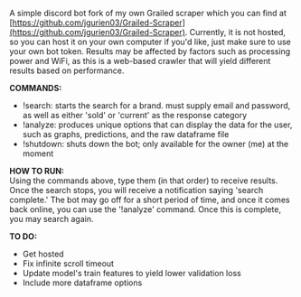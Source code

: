 A simple discord bot fork of my own Grailed scraper which you can find at [https://github.com/jgurien03/Grailed-Scraper](https://github.com/jgurien03/Grailed-Scraper). Currently, it is not hosted, so you can host it on your own computer if you'd like, just make sure to use your own bot token. Results may be affected by factors such as processing power and WiFi, as this is a web-based crawler that will yield different results based on performance.

**COMMANDS:**
- !search: starts the search for a brand. must supply email and password, as well as either 'sold' or 'current' as the response category
- !analyze: produces unique options that can display the data for the user, such as graphs, predictions, and the raw dataframe file
- !shutdown: shuts down the bot; only available for the owner (me) at the moment

**HOW TO RUN:** <br />
Using the commands above, type them (in that order) to receive results. Once the search stops, you will receive a notification saying 'search complete.' The bot may go off for a short period of time, and once it comes back online, you can use the '!analyze' command. Once this is complete, you may search again.

**TO DO:**
- Get hosted
- Fix infinite scroll timeout
- Update model's train features to yield lower validation loss
- Include more dataframe options
